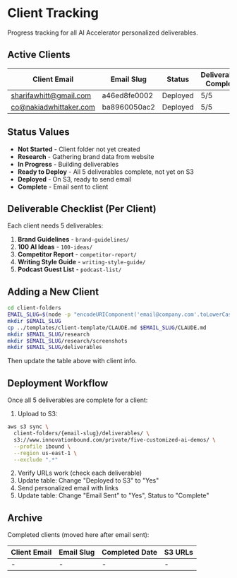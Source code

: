 # Client Tracking

Progress tracking for all AI Accelerator personalized deliverables.

## Active Clients

| Client Email | Email Slug | Status | Deliverables Complete | Deployed to S3 | Email Sent |
|--------------|------------|--------|-----------------------|----------------|------------|
| sharifawhitt@gmail.com | a46ed8fe0002 | Deployed | 5/5 | Yes | No |
| co@nakiadwhittaker.com | ba8960050ac2 | Deployed | 5/5 | Yes | No |

## Status Values

- **Not Started** - Client folder not yet created
- **Research** - Gathering brand data from website
- **In Progress** - Building deliverables
- **Ready to Deploy** - All 5 deliverables complete, not yet on S3
- **Deployed** - On S3, ready to send email
- **Complete** - Email sent to client

## Deliverable Checklist (Per Client)

Each client needs 5 deliverables:

1. **Brand Guidelines** - `brand-guidelines/`
2. **100 AI Ideas** - `100-ideas/`
3. **Competitor Report** - `competitor-report/`
4. **Writing Style Guide** - `writing-style-guide/`
5. **Podcast Guest List** - `podcast-list/`

## Adding a New Client

```bash
cd client-folders
EMAIL_SLUG=$(node -p "encodeURIComponent('email@company.com'.toLowerCase())")
mkdir $EMAIL_SLUG
cp ../templates/client-template/CLAUDE.md $EMAIL_SLUG/CLAUDE.md
mkdir $EMAIL_SLUG/research
mkdir $EMAIL_SLUG/research/screenshots
mkdir $EMAIL_SLUG/deliverables
```

Then update the table above with client info.

## Deployment Workflow

Once all 5 deliverables are complete for a client:

1. Upload to S3:
```bash
aws s3 sync \
  client-folders/{email-slug}/deliverables/ \
  s3://www.innovationbound.com/private/five-customized-ai-demos/ \
  --profile ibound \
  --region us-east-1 \
  --exclude ".*"
```

2. Verify URLs work (check each deliverable)
3. Update table: Change "Deployed to S3" to "Yes"
4. Send personalized email with links
5. Update table: Change "Email Sent" to "Yes", Status to "Complete"

## Archive

Completed clients (moved here after email sent):

| Client Email | Email Slug | Completed Date | S3 URLs |
|--------------|------------|----------------|---------|
| - | - | - | - |
